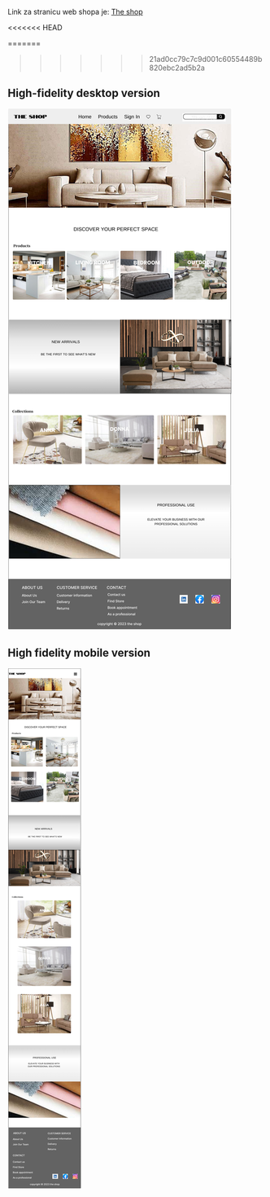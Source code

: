 Link za stranicu web shopa je:
[The shop](https://the-shop-3-git-dev-natasas-projects.vercel.app/ "The_shop")


<<<<<<< HEAD

=======
>>>>>>> 21ad0cc79c7c9d001c60554489b820ebc2ad5b2a
## High-fidelity desktop version
![Desktop version](/class-projects/class-project-6/High_fidelity%20(1).png)



## High fidelity mobile version
![mobile version](/class-projects/class-project-6/Mobile_version.png)
